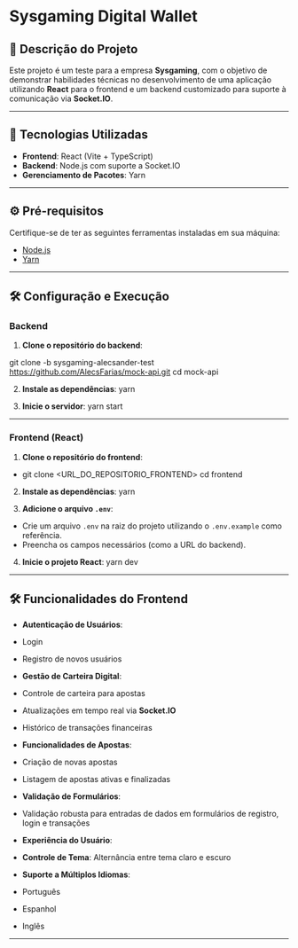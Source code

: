 # Sysgaming Digital Wallet

## 📌 Descrição do Projeto

Este projeto é um teste para a empresa **Sysgaming**, com o objetivo de demonstrar habilidades técnicas no desenvolvimento de uma aplicação utilizando **React** para o frontend e um backend customizado para suporte à comunicação via **Socket.IO**.

---

## 🚀 Tecnologias Utilizadas

- **Frontend**: React (Vite + TypeScript)
- **Backend**: Node.js com suporte a Socket.IO
- **Gerenciamento de Pacotes**: Yarn

---

## ⚙️ Pré-requisitos

Certifique-se de ter as seguintes ferramentas instaladas em sua máquina:

- [Node.js](https://nodejs.org/)
- [Yarn](https://classic.yarnpkg.com/)

---

## 🛠️ Configuração e Execução

### Backend

1. **Clone o repositório do backend**:

git clone -b sysgaming-alecsander-test https://github.com/AlecsFarias/mock-api.git cd mock-api

2. **Instale as dependências**:
   yarn

3. **Inicie o servidor**:
   yarn start

---

### Frontend (React)

1. **Clone o repositório do frontend**:

- git clone <URL_DO_REPOSITORIO_FRONTEND> cd frontend

2. **Instale as dependências**:
   yarn

3. **Adicione o arquivo `.env`**:

- Crie um arquivo `.env` na raiz do projeto utilizando o `.env.example` como referência.
- Preencha os campos necessários (como a URL do backend).

4. **Inicie o projeto React**:
   yarn dev

---

## 🛠️ Funcionalidades do Frontend

- **Autenticação de Usuários**:
- Login
- Registro de novos usuários

- **Gestão de Carteira Digital**:
- Controle de carteira para apostas
- Atualizações em tempo real via **Socket.IO**
- Histórico de transações financeiras

- **Funcionalidades de Apostas**:
- Criação de novas apostas
- Listagem de apostas ativas e finalizadas

- **Validação de Formulários**:
- Validação robusta para entradas de dados em formulários de registro, login e transações

- **Experiência do Usuário**:
- **Controle de Tema**: Alternância entre tema claro e escuro
- **Suporte a Múltiplos Idiomas**:
- Português
- Espanhol
- Inglês

---
